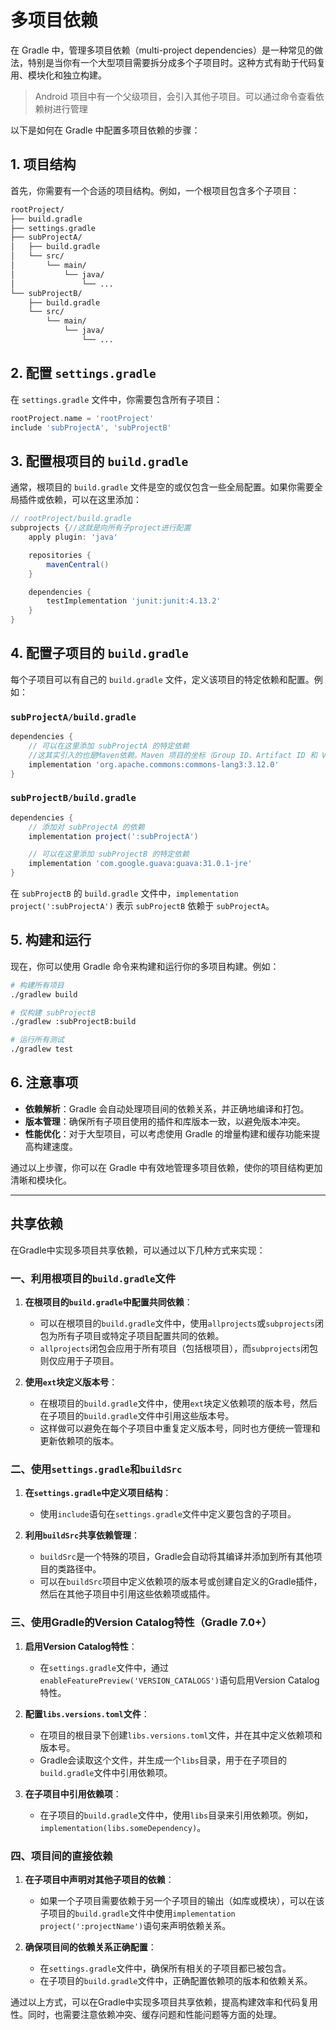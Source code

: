 # 多项目依赖

在 Gradle 中，管理多项目依赖（multi-project dependencies）是一种常见的做法，特别是当你有一个大型项目需要拆分成多个子项目时。这种方式有助于代码复用、模块化和独立构建。
>Android 项目中有一个父级项目，会引入其他子项目。可以通过命令查看依赖树进行管理

以下是如何在 Gradle 中配置多项目依赖的步骤：

## 1. 项目结构

首先，你需要有一个合适的项目结构。例如，一个根项目包含多个子项目：

```sh
rootProject/
├── build.gradle
├── settings.gradle
├── subProjectA/
│   ├── build.gradle
│   └── src/
│       └── main/
│           └── java/
│               └── ...
└── subProjectB/
    ├── build.gradle
    └── src/
        └── main/
            └── java/
                └── ...
```

## 2. 配置 `settings.gradle`

在 `settings.gradle` 文件中，你需要包含所有子项目：

```groovy
rootProject.name = 'rootProject'
include 'subProjectA', 'subProjectB'
```

## 3. 配置根项目的 `build.gradle`

通常，根项目的 `build.gradle` 文件是空的或仅包含一些全局配置。如果你需要全局插件或依赖，可以在这里添加：

```groovy
// rootProject/build.gradle
subprojects {//这就是向所有子project进行配置
    apply plugin: 'java'

    repositories {
        mavenCentral()
    }

    dependencies {
        testImplementation 'junit:junit:4.13.2'
    }
}
```

## 4. 配置子项目的 `build.gradle`

每个子项目可以有自己的 `build.gradle` 文件，定义该项目的特定依赖和配置。例如：

### `subProjectA/build.gradle`

```groovy
dependencies {
    // 可以在这里添加 subProjectA 的特定依赖
    //这其实引入的也是Maven依赖。Maven 项目的坐标（Group ID、Artifact ID 和 Version）
    implementation 'org.apache.commons:commons-lang3:3.12.0'
}
```

### `subProjectB/build.gradle`

```groovy
dependencies {
    // 添加对 subProjectA 的依赖
    implementation project(':subProjectA')

    // 可以在这里添加 subProjectB 的特定依赖
    implementation 'com.google.guava:guava:31.0.1-jre'
}
```

在 `subProjectB` 的 `build.gradle` 文件中，`implementation project(':subProjectA')` 表示 `subProjectB` 依赖于 `subProjectA`。

## 5. 构建和运行

现在，你可以使用 Gradle 命令来构建和运行你的多项目构建。例如：

```sh
# 构建所有项目
./gradlew build

# 仅构建 subProjectB
./gradlew :subProjectB:build

# 运行所有测试
./gradlew test
```

## 6. 注意事项

- **依赖解析**：Gradle 会自动处理项目间的依赖关系，并正确地编译和打包。
- **版本管理**：确保所有子项目使用的插件和库版本一致，以避免版本冲突。
- **性能优化**：对于大型项目，可以考虑使用 Gradle 的增量构建和缓存功能来提高构建速度。

通过以上步骤，你可以在 Gradle 中有效地管理多项目依赖，使你的项目结构更加清晰和模块化。

---

## 共享依赖

在Gradle中实现多项目共享依赖，可以通过以下几种方式来实现：

### 一、利用根项目的`build.gradle`文件

1. **在根项目的`build.gradle`中配置共同依赖**：

   - 可以在根项目的`build.gradle`文件中，使用`allprojects`或`subprojects`闭包为所有子项目或特定子项目配置共同的依赖。
   - `allprojects`闭包会应用于所有项目（包括根项目），而`subprojects`闭包则仅应用于子项目。

2. **使用`ext`块定义版本号**：

   - 在根项目的`build.gradle`文件中，使用`ext`块定义依赖项的版本号，然后在子项目的`build.gradle`文件中引用这些版本号。
   - 这样做可以避免在每个子项目中重复定义版本号，同时也方便统一管理和更新依赖项的版本。

### 二、使用`settings.gradle`和`buildSrc`

1. **在`settings.gradle`中定义项目结构**：

   - 使用`include`语句在`settings.gradle`文件中定义要包含的子项目。

2. **利用`buildSrc`共享依赖管理**：

   - `buildSrc`是一个特殊的项目，Gradle会自动将其编译并添加到所有其他项目的类路径中。
   - 可以在`buildSrc`项目中定义依赖项的版本号或创建自定义的Gradle插件，然后在其他子项目中引用这些依赖项或插件。

### 三、使用Gradle的Version Catalog特性（Gradle 7.0+）

1. **启用Version Catalog特性**：

   - 在`settings.gradle`文件中，通过`enableFeaturePreview('VERSION_CATALOGS')`语句启用Version Catalog特性。

2. **配置`libs.versions.toml`文件**：

   - 在项目的根目录下创建`libs.versions.toml`文件，并在其中定义依赖项和版本号。
   - Gradle会读取这个文件，并生成一个`libs`目录，用于在子项目的`build.gradle`文件中引用依赖项。

3. **在子项目中引用依赖项**：

   - 在子项目的`build.gradle`文件中，使用`libs`目录来引用依赖项。例如，`implementation(libs.someDependency)`。

### 四、项目间的直接依赖

1. **在子项目中声明对其他子项目的依赖**：

   - 如果一个子项目需要依赖于另一个子项目的输出（如库或模块），可以在该子项目的`build.gradle`文件中使用`implementation project(':projectName')`语句来声明依赖关系。

2. **确保项目间的依赖关系正确配置**：

   - 在`settings.gradle`文件中，确保所有相关的子项目都已被包含。
   - 在子项目的`build.gradle`文件中，正确配置依赖项的版本和依赖关系。

通过以上方式，可以在Gradle中实现多项目共享依赖，提高构建效率和代码复用性。同时，也需要注意依赖冲突、缓存问题和性能问题等方面的处理。
